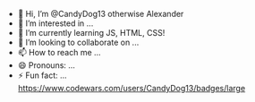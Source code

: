 - 👋 Hi, I’m @CandyDog13 otherwise Alexander
- 👀 I’m interested in ...
- 🌱 I’m currently learning JS, HTML, CSS!
- 💞️ I’m looking to collaborate on ...
- 📫 How to reach me ...
- 😄 Pronouns: ...
- ⚡ Fun fact: ...
https://www.codewars.com/users/CandyDog13/badges/large
<!---
CandyDog13/CandyDog13 is a ✨ special ✨ repository because its `README.md` (this file) appears on your GitHub profile.
You can click the Preview link to take a look at your changes.
--->
